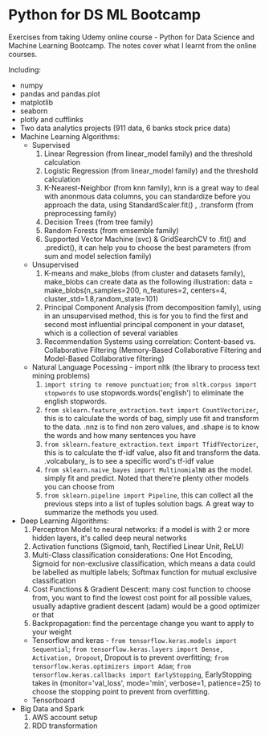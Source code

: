 # Python for DS ML Bootcamp
Exercises from taking Udemy online course - Python for Data Science and Machine Learning Bootcamp. The notes cover what I learnt from the online courses.

Including:
- numpy 
- pandas and pandas.plot
- matplotlib
- seaborn
- plotly and cufflinks
- Two data analytics projects (911 data, 6 banks stock price data)
- Machine Learning Algorithms:
  * Supervised
    1. Linear Regression (from linear_model family) and the threshold calculation
    2. Logistic Regression (from linear_model family) and the threshold calculation
    3. K-Nearest-Neighbor (from knn family), knn is a great way to deal with anonmous data columns, you can standardize before you approach the data, using StandardScaler.fit() , .transform (from preprocessing family)
    4. Decision Trees (from tree family)
    5. Random Forests (from emsemble family)
    6. Supported Vector Machine (svc) & GridSearchCV to .fit() and .predict(), it can help you to choose the best parameters (from sum and model selection family)
  * Unsupervised
    1. K-means and make_blobs (from cluster and datasets family), make_blobs can create data as the following illustration:
    data = make_blobs(n_samples=200, n_features=2, centers=4, cluster_std=1.8,random_state=101)
    2. Principal Component Analysis (from decomposition family), using in an unsupervised method, this is for you to find the first and second most influential principal component in your dataset, which is a collection of several variables
    3. Recommendation Systems using correlation: Content-based vs. Collaborative Filtering (Memory-Based Collaborative Filtering and Model-Based Collaborative filtering)
  * Natural Language Pocessing - import nltk (the library to process text mining problems)
    1. ```import string to remove punctuation```; ```from nltk.corpus import stopwords``` to use stopwords.words('english') to eliminate the english stopwords.
    2. ```from sklearn.feature_extraction.text import CountVectorizer```, this is to calculate the words of bag, simply use fit and transform to the data. .nnz is to find non zero values, and .shape is to know the words and how many sentences you have
    3. ```from sklearn.feature_extraction.text import TfidfVectorizer```, this is to calculate the tf-idf value, also fit and transform the data. .volcabulary_ is to see a specific word's tf-idf value
    4. ```from sklearn.naive_bayes import MultinomialNB``` as the model. simply fit and predict. Noted that there're plenty other models you can choose from
    5. ```from sklearn.pipeline import Pipeline```, this can collect all the previous steps into a list of tuples solution bags. A great way to summarize the methods you used. 
- Deep Learning Algorithms:
  1. Perceptron Model to neural networks: if a model is with 2 or more hidden layers, it's called deep neural networks
  2. Activation functions (Sigmoid, tanh, Rectified Linear Unit, ReLU)
  3. Multi-Class classification considerations: One Hot Encoding, Sigmoid for non-exclusive classification, which means a data could be labelled as multiple labels; Softmax function for mutual exclusive classification
  4. Cost Functions & Gradient Descent: many cost function to choose from, you want to find the lowest cost point for all possible values, usually adaptive gradient descent (adam) would be a good optimizer or that
  5. Backpropagation: find the percentage change you want to apply to your weight
  * Tensorflow and keras - ```from tensorflow.keras.models import Sequential```; ```from tensorflow.keras.layers import Dense, Activation, Dropout```, Dropout is to prevent overfitting; ```from tensorflow.keras.optimizers import Adam```; ```from tensorflow.keras.callbacks import EarlyStopping```, EarlyStopping takes in (monitor='val_loss', mode='min', verbose=1, patience=25) to choose the stopping point to prevent from overfitting.
  * Tensorboard
- Big Data and Spark
  1. AWS account setup
  2. RDD transformation
